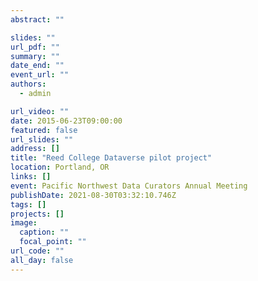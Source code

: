 ```yaml
---
abstract: ""

slides: ""
url_pdf: ""
summary: ""
date_end: ""
event_url: ""
authors: 
  - admin

url_video: ""
date: 2015-06-23T09:00:00
featured: false
url_slides: ""
address: []
title: "Reed College Dataverse pilot project"
location: Portland, OR
links: []
event: Pacific Northwest Data Curators Annual Meeting
publishDate: 2021-08-30T03:32:10.746Z
tags: []
projects: []
image:
  caption: ""
  focal_point: ""
url_code: ""
all_day: false
---
```

